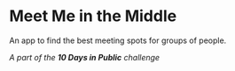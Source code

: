 # Meet Me in the Middle

An app to find the best meeting spots for groups of people.

_A part of the **10 Days in Public** challenge_
